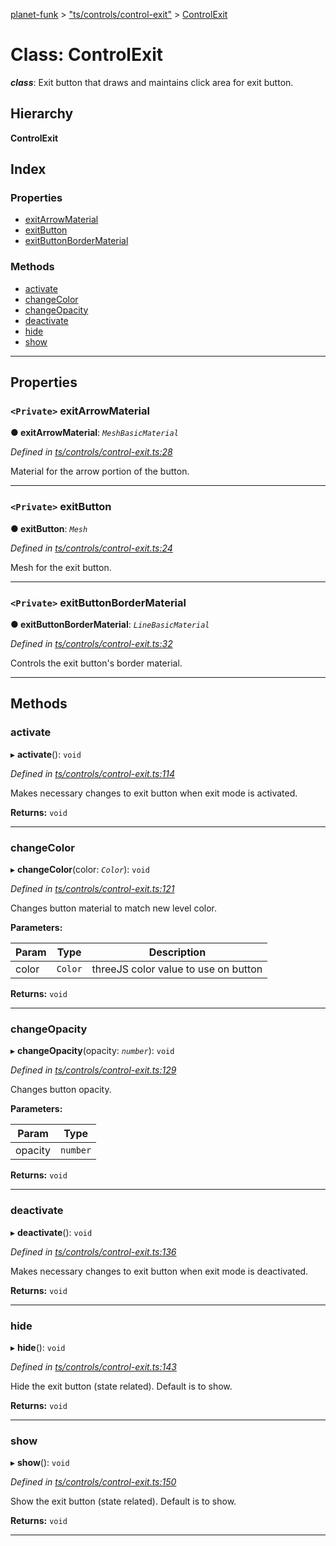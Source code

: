 [planet-funk](../README.md) > ["ts/controls/control-exit"](../modules/_ts_controls_control_exit_.md) > [ControlExit](../classes/_ts_controls_control_exit_.controlexit.md)

# Class: ControlExit

*__class__*: Exit button that draws and maintains click area for exit button.

## Hierarchy

**ControlExit**

## Index

### Properties

* [exitArrowMaterial](_ts_controls_control_exit_.controlexit.md#exitarrowmaterial)
* [exitButton](_ts_controls_control_exit_.controlexit.md#exitbutton)
* [exitButtonBorderMaterial](_ts_controls_control_exit_.controlexit.md#exitbuttonbordermaterial)

### Methods

* [activate](_ts_controls_control_exit_.controlexit.md#activate)
* [changeColor](_ts_controls_control_exit_.controlexit.md#changecolor)
* [changeOpacity](_ts_controls_control_exit_.controlexit.md#changeopacity)
* [deactivate](_ts_controls_control_exit_.controlexit.md#deactivate)
* [hide](_ts_controls_control_exit_.controlexit.md#hide)
* [show](_ts_controls_control_exit_.controlexit.md#show)

---

## Properties

<a id="exitarrowmaterial"></a>

### `<Private>` exitArrowMaterial

**● exitArrowMaterial**: *`MeshBasicMaterial`*

*Defined in [ts/controls/control-exit.ts:28](https://github.com/WilliamRADFunk/planet-funk/blob/0e68866/src/ts/controls/control-exit.ts#L28)*

Material for the arrow portion of the button.

___
<a id="exitbutton"></a>

### `<Private>` exitButton

**● exitButton**: *`Mesh`*

*Defined in [ts/controls/control-exit.ts:24](https://github.com/WilliamRADFunk/planet-funk/blob/0e68866/src/ts/controls/control-exit.ts#L24)*

Mesh for the exit button.

___
<a id="exitbuttonbordermaterial"></a>

### `<Private>` exitButtonBorderMaterial

**● exitButtonBorderMaterial**: *`LineBasicMaterial`*

*Defined in [ts/controls/control-exit.ts:32](https://github.com/WilliamRADFunk/planet-funk/blob/0e68866/src/ts/controls/control-exit.ts#L32)*

Controls the exit button's border material.

___

## Methods

<a id="activate"></a>

###  activate

▸ **activate**(): `void`

*Defined in [ts/controls/control-exit.ts:114](https://github.com/WilliamRADFunk/planet-funk/blob/0e68866/src/ts/controls/control-exit.ts#L114)*

Makes necessary changes to exit button when exit mode is activated.

**Returns:** `void`

___
<a id="changecolor"></a>

###  changeColor

▸ **changeColor**(color: *`Color`*): `void`

*Defined in [ts/controls/control-exit.ts:121](https://github.com/WilliamRADFunk/planet-funk/blob/0e68866/src/ts/controls/control-exit.ts#L121)*

Changes button material to match new level color.

**Parameters:**

| Param | Type | Description |
| ------ | ------ | ------ |
| color | `Color` |  threeJS color value to use on button |

**Returns:** `void`

___
<a id="changeopacity"></a>

###  changeOpacity

▸ **changeOpacity**(opacity: *`number`*): `void`

*Defined in [ts/controls/control-exit.ts:129](https://github.com/WilliamRADFunk/planet-funk/blob/0e68866/src/ts/controls/control-exit.ts#L129)*

Changes button opacity.

**Parameters:**

| Param | Type |
| ------ | ------ |
| opacity | `number` |

**Returns:** `void`

___
<a id="deactivate"></a>

###  deactivate

▸ **deactivate**(): `void`

*Defined in [ts/controls/control-exit.ts:136](https://github.com/WilliamRADFunk/planet-funk/blob/0e68866/src/ts/controls/control-exit.ts#L136)*

Makes necessary changes to exit button when exit mode is deactivated.

**Returns:** `void`

___
<a id="hide"></a>

###  hide

▸ **hide**(): `void`

*Defined in [ts/controls/control-exit.ts:143](https://github.com/WilliamRADFunk/planet-funk/blob/0e68866/src/ts/controls/control-exit.ts#L143)*

Hide the exit button (state related). Default is to show.

**Returns:** `void`

___
<a id="show"></a>

###  show

▸ **show**(): `void`

*Defined in [ts/controls/control-exit.ts:150](https://github.com/WilliamRADFunk/planet-funk/blob/0e68866/src/ts/controls/control-exit.ts#L150)*

Show the exit button (state related). Default is to show.

**Returns:** `void`

___

